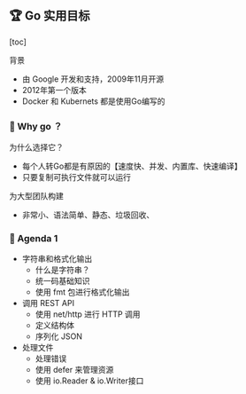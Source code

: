 ## 🏆 Go 实用目标

[toc]

背景

+ 由 Google 开发和支持，2009年11月开源
+ 2012年第一个版本
+ Docker 和 Kubernets 都是使用Go编写的

### 🚀 Why go ？

为什么选择它？

+ 每个人转Go都是有原因的【速度快、并发、内置库、快速编译】
+ 只要复制可执行文件就可以运行

为大型团队构建

+ 非常小、语法简单、静态、垃圾回收、



### 🚀 Agenda 1

- 字符串和格式化输出
  - 什么是字符串？
  - 统一码基础知识
  - 使用 fmt 包进行格式化输出
- 调用 REST API
  - 使用 net/http 进行 HTTP 调用
  - 定义结构体
  - 序列化 JSON
- 处理文件
  - 处理错误
  - 使用 defer 来管理资源
  - 使用 io.Reader & io.Writer接口





